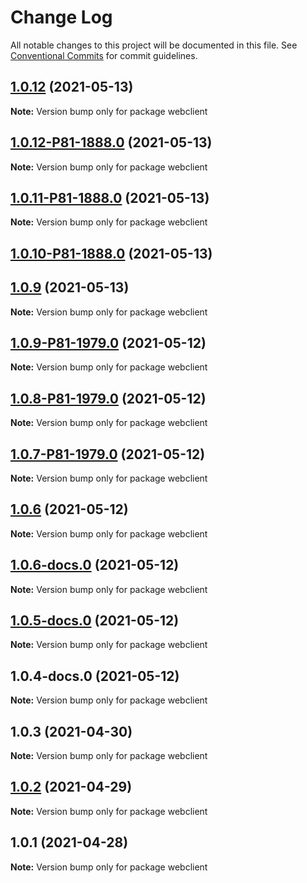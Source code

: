 # Change Log

All notable changes to this project will be documented in this file.
See [Conventional Commits](https://conventionalcommits.org) for commit guidelines.

## [1.0.12](https://github.com/perimeter-81/perimeter81-monorepo/compare/webclient@1.0.9...webclient@1.0.12) (2021-05-13)

**Note:** Version bump only for package webclient





## [1.0.12-P81-1888.0](https://github.com/perimeter-81/perimeter81-monorepo/compare/webclient@1.0.11-P81-1888.0...webclient@1.0.12-P81-1888.0) (2021-05-13)

**Note:** Version bump only for package webclient





## [1.0.11-P81-1888.0](https://github.com/perimeter-81/perimeter81-monorepo/compare/webclient@1.0.10-P81-1888.0...webclient@1.0.11-P81-1888.0) (2021-05-13)

**Note:** Version bump only for package webclient





## [1.0.10-P81-1888.0](https://github.com/perimeter-81/perimeter81-monorepo/compare/webclient@1.0.6...webclient@1.0.10-P81-1888.0) (2021-05-13)
## [1.0.9](https://github.com/perimeter-81/perimeter81-monorepo/compare/webclient@1.0.6...webclient@1.0.9) (2021-05-13)

**Note:** Version bump only for package webclient





## [1.0.9-P81-1979.0](https://github.com/perimeter-81/perimeter81-monorepo/compare/webclient@1.0.8-P81-1979.0...webclient@1.0.9-P81-1979.0) (2021-05-12)

**Note:** Version bump only for package webclient





## [1.0.8-P81-1979.0](https://github.com/perimeter-81/perimeter81-monorepo/compare/webclient@1.0.7-P81-1979.0...webclient@1.0.8-P81-1979.0) (2021-05-12)

**Note:** Version bump only for package webclient





## [1.0.7-P81-1979.0](https://github.com/perimeter-81/perimeter81-monorepo/compare/webclient@1.0.6...webclient@1.0.7-P81-1979.0) (2021-05-12)

**Note:** Version bump only for package webclient





## [1.0.6](https://github.com/perimeter-81/perimeter81-monorepo/compare/webclient@1.0.6-docs.0...webclient@1.0.6) (2021-05-12)

**Note:** Version bump only for package webclient





## [1.0.6-docs.0](https://github.com/perimeter-81/perimeter81-monorepo/compare/webclient@1.0.5-docs.0...webclient@1.0.6-docs.0) (2021-05-12)

**Note:** Version bump only for package webclient





## [1.0.5-docs.0](https://github.com/perimeter-81/perimeter81-monorepo/compare/webclient@1.0.4-docs.0...webclient@1.0.5-docs.0) (2021-05-12)

**Note:** Version bump only for package webclient





## 1.0.4-docs.0 (2021-05-12)

**Note:** Version bump only for package webclient





## 1.0.3 (2021-04-30)

**Note:** Version bump only for package webclient





## [1.0.2](https://github.com/perimeter-81/perimeter81-monorepo/compare/webclient@1.0.1...webclient@1.0.2) (2021-04-29)

**Note:** Version bump only for package webclient





## 1.0.1 (2021-04-28)

**Note:** Version bump only for package webclient
